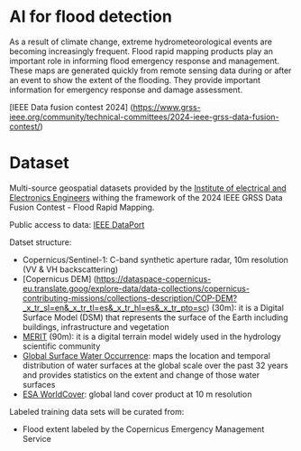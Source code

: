 # AI for flood detection

As a result of climate change, extreme hydrometeorological events are becoming increasingly frequent. Flood rapid mapping products play an important role in informing flood emergency response and management. These maps are generated quickly from remote sensing data during or after an event to show the extent of the flooding. They provide important information for emergency response and damage assessment. 

[IEEE Data fusion contest 2024] (https://www.grss-ieee.org/community/technical-committees/2024-ieee-grss-data-fusion-contest/) 

# Dataset

Multi-source geospatial datasets provided by the [Institute of electrical and Electronics Engineers](https://www.ieee.org/) withing the framework of the 2024 IEEE GRSS Data Fusion Contest - Flood Rapid Mapping. 

Public access to data: [IEEE DataPort](https://ieee-dataport.org/competitions/2024-ieee-grss-data-fusion-contest-flood-rapid-mapping)

Datset structure: 
- Copernicus/Sentinel-1: C-band synthetic aperture radar, 10m resolution (VV & VH backscattering)
- [Copernicus DEM] (https://dataspace-copernicus-eu.translate.goog/explore-data/data-collections/copernicus-contributing-missions/collections-description/COP-DEM?_x_tr_sl=en&_x_tr_tl=es&_x_tr_hl=es&_x_tr_pto=sc) (30m): it is a Digital Surface Model (DSM) that represents the surface of the Earth including buildings, infrastructure and vegetation
- [MERIT](https://hydro.iis.u-tokyo.ac.jp/~yamadai/MERIT_DEM/) (90m): it is a digital terrain model widely used in the hydrology scientific community
- [Global Surface Water Occurrence](https://global-surface-water.appspot.com/): maps the location and temporal distribution of water surfaces at the global scale over the past 32 years and provides statistics on the extent and change of those water surfaces
- [ESA WorldCover](https://esa-worldcover.org/en/data-access): global land cover product at 10 m resolution

Labeled training data sets will be curated from:
- Flood extent labeled by the Copernicus Emergency Management Service